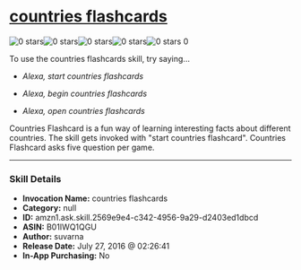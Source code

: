 # [countries flashcards](http://alexa.amazon.com/#skills/amzn1.ask.skill.2569e9e4-c342-4956-9a29-d2403ed1dbcd)
![0 stars](../../images/ic_star_border_black_18dp_1x.png)![0 stars](../../images/ic_star_border_black_18dp_1x.png)![0 stars](../../images/ic_star_border_black_18dp_1x.png)![0 stars](../../images/ic_star_border_black_18dp_1x.png)![0 stars](../../images/ic_star_border_black_18dp_1x.png) 0

To use the countries flashcards skill, try saying...

* *Alexa, start countries flashcards*

* *Alexa, begin countries flashcards*

* *Alexa, open countries flashcards*

Countries Flashcard is a fun way of learning interesting facts about different countries.
The skill gets invoked with "start countries flashcard".
Countries Flashcard asks five question per game.

***

### Skill Details

* **Invocation Name:** countries flashcards
* **Category:** null
* **ID:** amzn1.ask.skill.2569e9e4-c342-4956-9a29-d2403ed1dbcd
* **ASIN:** B01IWQ1QGU
* **Author:** suvarna
* **Release Date:** July 27, 2016 @ 02:26:41
* **In-App Purchasing:** No
